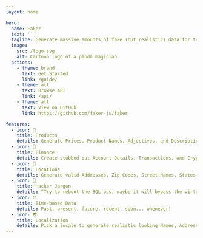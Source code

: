 ```yaml
---
layout: home

hero:
  name: Faker
  text: ''
  tagline: Generate massive amounts of fake (but realistic) data for testing and development.
  image:
    src: /logo.svg
    alt: Cartoon logo of a panda magician
  actions:
    - theme: brand
      text: Get Started
      link: /guide/
    - theme: alt
      text: Browse API
      link: /api/
    - theme: alt
      text: View on GitHub
      link: https://github.com/faker-js/faker

features:
  - icon: 👠
    title: Products
    details: Generate Prices, Product Names, Adjectives, and Descriptions.
  - icon: 💸
    title: Finance
    details: Create stubbed out Account Details, Transactions, and Crypto Addresses.
  - icon: 💌
    title: Locations
    details: Generate valid Addresses, Zip Codes, Street Names, States, and Countries!
  - icon: 👾
    title: Hacker Jargon
    details: “Try to reboot the SQL bus, maybe it will bypass the virtual application!”
  - icon: ⏰
    title: Time-based Data
    details: Past, present, future, recent, soon... whenever!
  - icon: 🌏
    title: Localization
    details: Pick a locale to generate realistic looking Names, Addresses, and Phone Numbers for.
---
```


